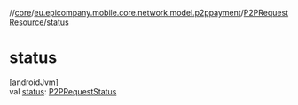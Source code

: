 //[core](../../../index.md)/[eu.epicompany.mobile.core.network.model.p2ppayment](../index.md)/[P2PRequestResource](index.md)/[status](status.md)

# status

[androidJvm]\
val [status](status.md): [P2PRequestStatus](../../eu.epicompany.mobile.core.domain.model.p2ppayments/-p2-p-request-status/index.md)
